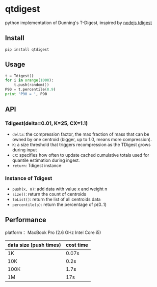qtdigest
==========

python implementation of Dunning's T-Digest, inspired by [nodejs tdigest](https://github.com/welch/tdigest)


Install
---

```
pip install qtdigest
```


Usage
---

```python
t = Tdigest()
for i in xrange(1000):
    t.push(random())
P90 = t.percentile(0.9)
print 'P90 = ', P90
```


API
----
### Tdigest(delta=0.01, K=25, CX=1.1)
* `delta`: the compression factor, the max fraction of mass that
can be owned by one centroid (bigger, up to 1.0, means more compression).
* `K`: a size threshold that triggers recompression as the TDigest
grows during input
* `CX`: specifies how often to update cached cumulative totals used
for quantile estimation during ingest.
* `return`: Tdigest instance

### Instance of Tdigest
* `push(x, n)`: add data with value x and weight n
* `size()`: return the count of centroids
* `toList()`: return the list of all centroids data
* `percentile(p)`: return the percentage of p(0..1)


Performance
---------
platform： MacBook Pro (2.6 GHz Intel Core i5)

|data size (push times)|cost time|
|--|--|
|1K|0.07s|
|10K|0.2s|
|100K|1.7s|
|1M|17s|

